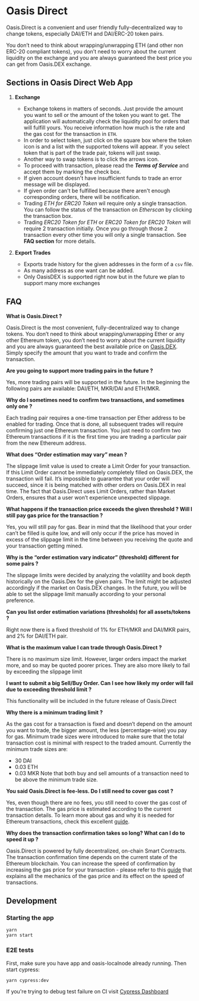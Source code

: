 
# Oasis Direct  
Oasis.Direct is a convenient and user friendly fully-decentralized way to change tokens, especially DAI/ETH and DAI/ERC-20 token pairs.   
  
You don’t need to think about wrapping/unwrapping ETH (and other non ERC-20 compliant tokens), you don’t need to worry about the current liquidity on the exchange and you are always guaranteed the best price you can get from Oasis.DEX exchange.

## Sections in Oasis Direct Web App

 1. **Exchange** 
    *  Exchange tokens in matters of seconds. Just provide the amount you want to sell or the amount of the token you want to get. The application will automatically check the liquidity pool for orders that will fulfill yours. You  receive information how much is the rate and the gas cost for the transaction in `ETH`.
    * In order to select token, just click on the square box where the token icon is and a list with the supported tokens will appear. If you select token that is part of the trade pair, tokens will just swap.
    * Another way to swap tokens is to click the arrows icon.
    * To proceed with transaction, please read the _**Terms of Service**_ and accept them by marking the check box.
    * If given account doesn't have insufficient funds to trade an error message will be displayed.
    * If given order can't be fulfilled because there aren't enough corresponding orders, there will be notification.
    * Trading _ETH for ERC20 Token_ wil require only a single transaction. You can follow the status of the transaction on _Etherscan_ by clicking the transaction box.
    * Trading _ERC20 Token for ETH_  or _ERC20 Token for ERC20 Token_ will require 2 transaction initially. Once you go through those 2 transaction every other time you will only a single transaction. See **FAQ section** for more details.
   
 2. **Export Trades**
	* Exports trade history for the given addresses in the form of a `csv` file.
	* As many address as one want can be added. 
	* Only OasisDEX is supported right now but in the future we plan to support many more exchanges


## FAQ

**What is Oasis.Direct ?**

Oasis.Direct is the most convenient, fully-decentralized way to change tokens. You don’t need to think about wrapping/unwrapping Ether or any other Ethereum token, you don’t need to worry about the current liquidity and you are always guaranteed the best available price on [Oasis.DEX](www.oasisdex.com). Simply specify the amount that you want to trade and confirm the transaction. 


**Are you going to support more trading pairs in the future ?**


Yes, more trading pairs will be supported in the future. In the beginning the following pairs are available: DAI/ETH, MKR/DAI and ETH/MKR. 

**Why do I sometimes need to confirm two transactions, and sometimes only one ?**

Each trading pair requires a one-time transaction per Ether address to be enabled for trading. Once that is done, all subsequent trades will require confirming just one Ethereum transaction. 
You just need to confirm two Ethereum transactions if it is the first time you are trading a particular pair from the new Ethereum address.

**What does “Order estimation may vary” mean ?**

The slippage limit value is used to create a Limit Order for your transaction. If this Limit Order cannot be immediately completely filled on Oasis.DEX, the transaction will fail. It’s impossible to guarantee that your order will succeed, since it is being matched with other orders on Oasis.DEX in real time. The fact that Oasis.Direct uses Limit Orders, rather than Market Orders, ensures that a user won’t experience unexpected slippage. 

**What happens if the transaction price exceeds the given threshold ? Will I still pay gas price for the transaction ?** 

Yes, you will still pay for gas. Bear in mind that the likelihood that your order can’t be filled is quite low, and will only occur if the price has moved in excess of the slippage limit in the time between you receiving the quote and your transaction getting mined.

**Why is the “order estimation vary indicator” (threshold) different for some pairs ?** 

The slippage limits were decided by analyzing the volatility and book depth historically on the Oasis.Dex for the given pairs. The limit might be adjusted accordingly if the market on Oasis.DEX changes. In the future, you will be able to set the slippage limit manually according to your personal preference.

**Can you list order estimation variations (thresholds) for all assets/tokens ?** 

Right now there is  a fixed threshold of 1% for ETH/MKR and DAI/MKR pairs, and 2% for DAI/ETH pair. 

**What is the maximum value I can trade through Oasis.Direct ?**

There is no maximum size limit. However, larger orders impact the market more, and so may be quoted poorer prices. They are also more likely to fail by exceeding the slippage limit

**I want to submit a big Sell/Buy Order. Can I see how likely my order will fail due to exceeding threshold limit ?**

This functionality will be included in the future release of Oasis.Direct

**Why there is a minimum trading limit ?** 

As the gas cost for a transaction is fixed and doesn’t  depend on the amount you want to trade, the bigger amount, the less (percentage-wise) you pay for gas. Minimum trade sizes were introduced to make sure that the total transaction cost is minimal with respect to the traded amount. Currently the minimum trade sizes are:
 * 30 DAI
 * 0.03 ETH
 * 0.03 MKR
Note that both buy and sell amounts of a transaction need to be above the minimum trade size.


**You said Oasis.Direct is fee-less. Do I still need to cover gas cost ?** 


Yes, even though there are no fees, you still need to cover the gas cost of the transaction. The gas price is estimated according to the current transaction details. To learn more about gas and why it is needed for Ethereum transactions, check this excellent [guide](https://myetherwallet.github.io/knowledge-base/gas/what-is-gas-ethereum.html). 

**Why does the transaction confirmation takes so long? What can I do to speed it up ?** 


Oasis.Direct is powered by fully decentralized, on-chain Smart Contracts. The transaction confirmation time depends on the current state of the Ethereum blockchain. You can increase the speed of confirmation by increasing the gas price for your transaction - please refer to this [guide](https://myetherwallet.github.io/knowledge-base/gas/what-is-gas-ethereum.html) that explains all the mechanics of the gas price and its effect on the speed of transactions. 

  
## Development

### Starting the app
```
yarn
yarn start
```

### E2E tests

First, make sure you have app and oasis-localnode already running. Then start cypress:

```
yarn cypress:dev
```

If you're trying to debug test failure on CI visit [Cypress Dashboard](https://dashboard.cypress.io/#/projects/noiqfs/runs)